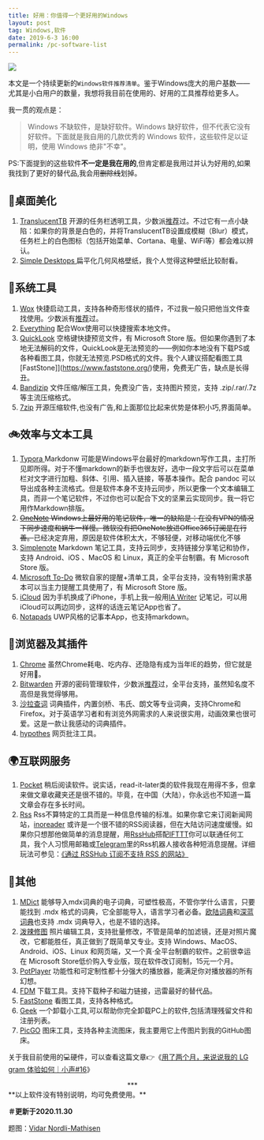 ```yaml
---
title: 好用：你值得一个更好用的Windows
layout: post
tag: Windows,软件
date: 2019-6-3 16:00
permalink: /pc-software-list
---
```


![](https://i.loli.net/2019/06/04/5cf659daebc8d54672.jpg)

本文是一个持续更新的`Windows软件推荐清单`。鉴于Windows庞大的用户基数——尤其是小白用户的数量，我想将我目前在使用的、好用的工具推荐给更多人。

我一贯的观点是：

> Windows 不缺软件，是缺好软件。Windows 缺好软件，但不代表它没有好软件。下面就是我自用的几款优秀的 Windows 软件，这些软件足以证明，使用 Windows 绝非"不幸"。

PS:下面提到的这些软件**不一定是我在用的**,但肯定都是我用过并认为好用的,如果我找到了更好的替代品,我会用~~删除线~~划掉。

## 💅桌面美化

1. [TranslucentTB](https://github.com/TranslucentTB/TranslucentTB/) 开源的任务栏透明工具，少数派[推荐](https://sspai.com/post/43178)过。不过它有一点小缺陷：如果你的背景是白色的，并将TranslucentTB设置成模糊（Blur）模式，任务栏上的白色图标（包括开始菜单、Cortana、电量、WiFi等）都会难以辨认。
3. [Simple Desktops ](http://simpledesktops.com/browse/)扁平化几何风格壁纸，我个人觉得这种壁纸比较耐看。

## 🔧系统工具

1. [Wox](https://github.com/Wox-launcher/Wox)  快捷启动工具，支持各种奇形怪状的插件，不过我一般只把他当文件查找使用。少数派有[推荐](https://sspai.com/post/33460)过。
2. [Everything](https://www.voidtools.com/) 配合Wox使用可以快捷搜索本地文件。
3. [QuickLook](https://www.microsoft.com/store/productId/9NV4BS3L1H4S) 空格键快捷预览文件，有 Microsoft Store 版。但如果你遇到了本地无法解码的文件，QuickLook是无法预览的——例如你本地没有下载PS或各种看图工具，你就无法预览.PSD格式的文件。我个人建议搭配看图工具[FastStone]](https://www.faststone.org/)使用，免费无广告，缺点是长得丑。
4. [Bandizip](http://www.bandisoft.com/bandizip/) 文件压缩/解压工具，免费没广告，支持图片预览，支持 .zip/.rar/.7z 等主流压缩格式。
5. [7zip](https://www.7-zip.org/) 开源压缩软件,也没有广告,和上面那位比起来优势是体积小巧,界面简单。

## 🚲效率与文本工具 

1. [Typora ](https://typora.io/) Markdonw 可能是Windows平台最好的markdown写作工具，主打所见即所得。对于不懂markdown的新手也很友好，选中一段文字后可以在菜单栏对文字进行加粗、斜体、引用、插入链接，等基本操作。配合 pandoc 可以导出成各种主流格式。但是软件本身不支持云同步，所以更像一个文本编辑工具，而非一个笔记软件，不过你也可以配合下文的坚果云实现同步。我一将它用作Markdown排版。
2. ~~[OneNote](https://www.onenote.com/download) Windows上最好用的笔记软件，唯一的缺陷是：在没有VPN的情况下同步速度和蜗牛一样慢。微软没有把OneNote放进Office365订阅是在行善。~~已经决定弃用，原因是软件体积太大，不够轻便，对移动端优化不够
3. [Simplenote](https://www.microsoft.com/store/productId/9NXQQ40LDW3X) Markdown 笔记工具，支持云同步，支持链接分享笔记和协作，支持 Android、iOS 、MacOS 和 Linux，真正的全平台制霸。有 Microsoft Store 版。
4. [Microsoft To-Do](https://www.microsoft.com/store/productId/9NBLGGH5R558) 微软自家的提醒+清单工具，全平台支持，没有特别需求基本可以当主力提醒工具使用了，有 Microsoft Store 版。
5. [iCloud](https://support.apple.com/en-us/HT204283) 因为手机换成了iPhone，手机上我一般用[IA Writer](https://ia.net/zh-hans/writer) 记笔记，可以用iCloud可以两边同步，这样的话连云笔记App也省了。
6. [Notapads](https://www.notepadsapp.com/) UWP风格的记事本App，也支持markdown。

## 📰浏览器及其插件

1. [Chrome](https://www.google.com/chrome/) 虽然Chrome耗电、吃内存、还隐隐有成为当年IE的趋势，但它就是好用🙉。
2. [Bitwarden](https://bitwarden.com/) 开源的密码管理软件，少数派[推荐](https://sspai.com/post/54728)过，全平台支持，虽然知名度不高但是我觉得够用。
3. [沙拉查词](https://addons.mozilla.org/zh-CN/firefox/addon/ext-saladict/?src=search) 词典插件，内置剑桥、韦氏、朗文等专业词典，支持Chrome和Firefox。对于英语学习者和有浏览外网需求的人来说很实用，动画效果也很可爱。这是一款让我感动的词典插件。
4. [hypothes](https://hypothes.is/) 网页批注工具。

## 🌍互联网服务

1. [Pocket](https://getpocket.com/a/) 稍后阅读软件。说实话，read-it-later类的软件我现在用得不多，但拿来做文章收藏夹还是很不错的。毕竟，在中国（大陆），你永远也不知道一篇文章会存在多长时间。
2. [Rss](https://zh.wikipedia.org/wiki/RSS) Rss不算特定的工具而是一种信息传输的标准。如果你拿它来订阅新闻网站，[inoreader](www.inoreader.com) 或许是一个很不错的RSS阅读器，但在大陆访问速度缓慢。如果你只想那他做简单的消息提醒，用[RssHub](https://docs.rsshub.app/)搭配[IFTTT](https://ifttt.com/)你可以联通任何工具，我个人习惯用邮箱或[Telegram](https://telegram.org/)里的Rss机器人接收各种短消息提醒。详细玩法可参见：[《通过 RSSHub 订阅不支持 RSS 的网站》](https://sspai.com/post/47100)

## 🎈其他

1. [MDict](http://www.mdict.cn/wp/?page_id=5229&lang=zh) 能够导入mdx词典的电子词典，可塑性极高，不管你学什么语言，只要能找到 .mdx 格式的词典，它全部能导入，语言学习者必备。[欧陆词典](https://www.eudic.net/v4/en/app/eudic)和[深蓝词典](http://www.ssdlsoft.com/bluedict/)也支持 .mdx 词典导入，也是不错的选择。
2. [泼辣修图](http://www.polaxiong.com/windows/0) 照片编辑工具，支持批量修改，不管是简单的加滤镜，还是对照片魔改，它都能胜任，真正做到了既简单又专业。支持 Windows、MacOS、Android、iOS、Linux 和网页端，又一个真·全平台制霸的软件。之前很幸运在 Microsoft Store低价购入专业版，现在软件改订阅制，15元一个月。
3. [PotPlayer](https://potplayer.daum.net/) 功能性和可定制性都十分强大的播放器，能满足你对播放器的所有幻想。
4. [FDM](https://www.freedownloadmanager.org/zh/) 下载工具。支持下载种子和磁力链接，迅雷最好的替代品。
5. [FastStone](https://www.faststone.org/) 看图工具，支持各种格式。
6. [Geek](https://geekuninstaller.com/) 一个卸载小工具,可以帮助你完全卸载PC上的软件,包括清理残留文件和注册列表。
7. [PicGO](https://github.com/Molunerfinn/PicGo) 图床工具，支持各种主流图床，我主要用它上传图片到我的GitHub图床。


关于我目前使用的💻硬件，可以查看这篇文章👉《[用了两个月，来说说我的 LG gram 体验如何｜小声#16](./lg-gram-2019)》

<center>***</center>
**以上软件没有特别说明，均可免费使用。**

**＃更新于2020.11.30**

题图：[Vidar Nordli-Mathisen](https://unsplash.com/photos/K4c8RymNeu8)